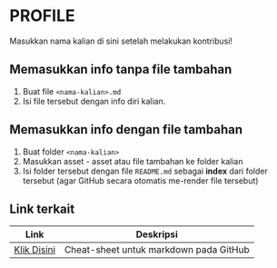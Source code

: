 # PROFILE

Masukkan nama kalian di sini setelah melakukan kontribusi!

## Memasukkan info tanpa file tambahan

1. Buat file `<nama-kalian>.md`
2. Isi file tersebut dengan info diri kalian.

## Memasukkan info dengan file tambahan

1. Buat folder `<nama-kalian>`
2. Masukkan asset - asset atau file tambahan ke folder kalian
3. Isi folder tersebut dengan file `README.md` sebagai **index** dari folder tersebut (agar GitHub secara otomatis me-render file tersebut)

## Link terkait

| Link | Deskripsi |
| ---- | --------- |
| [Klik Disini](https://github.com/adam-p/markdown-here/wiki/Markdown-Cheatsheet) | Cheat-sheet untuk markdown pada GitHub |
